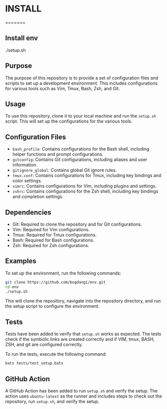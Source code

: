 # INSTALL
=======

## Install env

./setup.sh

## Purpose

The purpose of this repository is to provide a set of configuration files and scripts to set up a development environment. This includes configurations for various tools such as Vim, Tmux, Bash, Zsh, and Git.

## Usage

To use this repository, clone it to your local machine and run the `setup.sh` script. This will set up the configurations for the various tools.

## Configuration Files

- `bash_profile`: Contains configurations for the Bash shell, including helper functions and prompt configurations.
- `gitconfig`: Contains Git configurations, including aliases and user information.
- `gitignore_global`: Contains global Git ignore rules.
- `tmux.conf`: Contains configurations for Tmux, including key bindings and color settings.
- `vimrc`: Contains configurations for Vim, including plugins and settings.
- `zshrc`: Contains configurations for the Zsh shell, including key bindings and completion settings.

## Dependencies

- Git: Required to clone the repository and for Git configurations.
- Vim: Required for Vim configurations.
- Tmux: Required for Tmux configurations.
- Bash: Required for Bash configurations.
- Zsh: Required for Zsh configurations.

## Examples

To set up the environment, run the following commands:

```sh
git clone https://github.com/bogdangi/env.git
cd env
./setup.sh
```

This will clone the repository, navigate into the repository directory, and run the setup script to configure the environment.

## Tests

Tests have been added to verify that `setup.sh` works as expected. The tests check if the symbolic links are created correctly and if VIM, tmux, BASH, ZSH, and git are configured correctly.

To run the tests, execute the following command:

```sh
bats tests/test_setup.bats
```

## GitHub Action

A GitHub Action has been added to run `setup.sh` and verify the setup. The action uses `ubuntu-latest` as the runner and includes steps to check out the repository, run `setup.sh`, and verify the setup.
